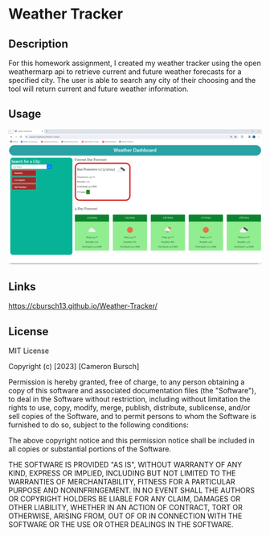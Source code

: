 # Weather Tracker

## Description

For this homework assignment, I created my weather tracker using the open weathermarp api to retrieve current and future weather forecasts for a specified city. The user is able to search any city of their choosing and the tool will return current and future weather information. 

## Usage

![Screenshot](assets/Weather_Tracker1.png)

## Links

https://cbursch13.github.io/Weather-Tracker/

## License

MIT License

Copyright (c) [2023] [Cameron Bursch]

Permission is hereby granted, free of charge, to any person obtaining a copy
of this software and associated documentation files (the "Software"), to deal
in the Software without restriction, including without limitation the rights
to use, copy, modify, merge, publish, distribute, sublicense, and/or sell
copies of the Software, and to permit persons to whom the Software is
furnished to do so, subject to the following conditions:

The above copyright notice and this permission notice shall be included in all
copies or substantial portions of the Software.

THE SOFTWARE IS PROVIDED "AS IS", WITHOUT WARRANTY OF ANY KIND, EXPRESS OR
IMPLIED, INCLUDING BUT NOT LIMITED TO THE WARRANTIES OF MERCHANTABILITY,
FITNESS FOR A PARTICULAR PURPOSE AND NONINFRINGEMENT. IN NO EVENT SHALL THE
AUTHORS OR COPYRIGHT HOLDERS BE LIABLE FOR ANY CLAIM, DAMAGES OR OTHER
LIABILITY, WHETHER IN AN ACTION OF CONTRACT, TORT OR OTHERWISE, ARISING FROM,
OUT OF OR IN CONNECTION WITH THE SOFTWARE OR THE USE OR OTHER DEALINGS IN THE
SOFTWARE.

